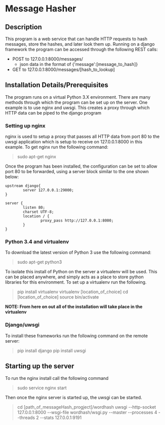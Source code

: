 # Message Hasher

## Description

This program is a web service that can handle HTTP requests to hash messages, store the hashes, and later look them up.  Running on a django framework the program can be accessed through the following REST calls:

- POST to 127.0.0.1:8000/messages/
	- json data in the format of {'message':[message_to_hash]}
- GET to 127.0.0.1:8000/messages/[hash_to_lookup]

## Installation Details/Prerequisites

The program runs on a virtual Python 3.X environment.  There are many methods through which the program can be set up on the server.  One example is to use nginx and uwsgi.  This creates a proxy through which HTTP data can be piped to the django program

### Setting up nginx

nginx is used to setup a proxy that passes all HTTP data from port 80 to the uwsgi application which is setup to receive on 127.0.0.1:8000 in this example.  To get nginx run the following command:

> sudo apt-get nginx

Once the program has been installed, the configuration can be set to allow port 80 to be forwarded, using a server block similar to the one shown below:

```
upstream django{
        server 127.0.0.1:29000;
}

server {
        listen 80;
        charset UTF-8;
        location / {
                proxy_pass http://127.0.0.1:8000;
        }
}
```

### Python 3.4 and virtualenv

To download the latest version of Python 3 use the following command:

> sudo apt-get python3

To isolate this install of Python on the server a virtualenv will be used.  This can be placed anywhere, and simply acts as a place to store python libraries for this environment. To set up a virtualenv run the following.

> pip install virtualenv
> virtualenv [location_of_choice]
> cd [location_of_choice]
> source bin/activate

**NOTE: From here on out all of the installation will take place in the virtualenv**

### Django/uwsgi

To install these frameworks run the following command on the remote server:

> pip install django
> pip install uwsgi

## Starting up the server

To run the nginx install call the following command

> sudo service nginx start

Then once the nginx server is started up, the uwsgi can be started.

> cd [path_of_messageHash_progject]/wordhash
> uwsgi --http-socket 127.0.0.1:8000 --wsgi-file wordhash/wsgi.py --master --processes 4 --threads 2 --stats 127.0.0.1:9191


